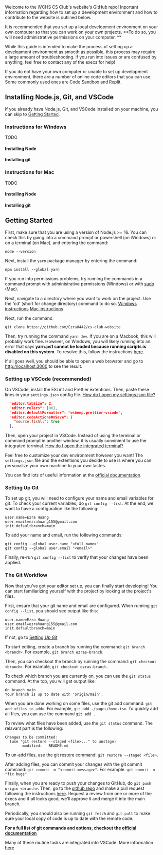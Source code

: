 Welcome to the WCHS CS Club's website's GitHub repo! Inportant information regarding how to set up a development environment and how to contribute to the website is outlined below.

It is recommended that you set up a local development environment on your own
computer so that you can work on your own projects. **To do so, you will need
administrative permissions on your computer. **

While this guide is intended to make the process of setting up a development
environment as smooth as possible, this process may require a large amount of
troubleshooting. If you run into issues or are confused by anything, feel free
to contact any of the execs for help!

If you do not have your own computer or unable to set up development
environment, there are a number of online code editors that you can use. Some
commonly used ones are [Code Sandbox](https://codesandbox.io/) and
[Replit](https://replit.com/).

## Installing Node.js, Git, and VSCode

If you already have Node.js, Git, and VSCode installed on your machine, you can skip to [Getting Started](#Getting-Started).

### Instructions for Windows

TODO

#### Installing Node

#### Installing git

### Instructions for Mac

TODO

#### Installing Node

#### Installing git

## Getting Started

First, make sure that you are using a version of Node.js >= 16. You can check
this by going into a command prompt or powershell (on Windows) or on a terminal
(on Mac), and entering the command:

`node --version`

Next, install the `yarn` package manager by entering the command:

`npm install --global yarn`

If you run into permissions problems, try running the commands in a command
prompt with administrative permissions (Windows) or with
[sudo](https://support.apple.com/en-ca/guide/terminal/apd5b0b6259-a7d4-4435-947d-0dff528912ba/mac)
(Mac).

Next, navigate to a directory where you want to work on the project. Use the
'cd' (short for change directory) command to do so.
[Windows instructions](https://www.digitalcitizen.life/command-prompt-how-use-basic-commands/#ftoc-heading-1)
[Mac instructions](https://www.macworld.com/article/221277/command-line-navigating-files-folders-mac-terminal.html)

Next, run the command:

`git clone https://github.com/EzraH442/cs-club-website`

Then, try running the command `yarn dev`. If you are on a Macbook, this will
probably work fine. However, on Windows, you will likely running into an error
that says **yarn.ps1 cannot be loaded because running scripts is disabled on
this system**. To resolve this, follow the instructions
[here](https://bobbyhadz.com/blog/yarn-cannot-be-loaded-running-scripts-disabled).

If all goes well, you should be able to open a web browster and go to
[http://localhost:3000](http://localhost:3000) to see the result.

### Setting up VSCode (recommended)

On VSCode, install the ESLint and Prettier extentions. Then, paste these lines
in your `settings.json` config file. [How do I open my settings.json file?](https://stackoverflow.com/questions/65908987/how-can-i-open-visual-studio-codes-settings-json-file)

```json
  "editor.tabSize": 2,
  "editor.rulers": [80],
  "editor.defaultFormatter": "esbenp.prettier-vscode",
  "editor.codeActionsOnSave": {
    "source.fixAll": true
  },
```

Then, open your project in VSCode. Instead of using the terminal or command
prompt in another window, it is usually convinient to use the integrated terminal.
[How do I open the integrated terminal?](https://code.visualstudio.com/docs/terminal/basics)

Feel free to customize your dev environment however you want! The
`settings.json` file and the extentions you decide to use is where
you can personalize your own machine to your own tastes.

You can find lots of useful information at the [official documentation](https://code.visualstudio.com/docs).

### Setting Up Git

To set up git, you will need to configure your name and email variables for git.
To check your current variables, do `git config --list`. At the end, we want to
have a configuration like the following:

```
user.name=Ezra Huang
user.email=ezrahuang155@gmail.com
init.defaultbranch=main
```

To add your name and email, run the following commands:

```
git config --global user.name "<full name>"
git config --global user.email "<email>"
```

Finally, re-run `git config --list` to verify that your changes have been
applied.

### The Git Workflow

Now that you've got your editor set up, you can finally start developing! You
can start familiarizing yourself with the project by looking at the project's
files.

First, ensure that your git name and email are configured. When running `git config --list`, you should see output like this:

```
user.name=Ezra Huang
user.email=ezrahuang155@gmail.com
init.defaultbranch=main
```

If not, go to [Setting Up Git](#Setting-Up-Git)

To start editing, create a branch by running the command: `git branch <branch>`.
For example, `git branch ezras-branch`.

Then, you can checkout the branch by running the command: `git checkout <branch>`. For example, `git checkout ezras-branch`.

To check which branch you are currently on, you can use the `git status` command. At the top, you will get output like:

```
On branch main
Your branch is up to date with 'origin/main'.
```

When you are done working on some files, use the git add command: `git add <files to add>`. For example, `git add ./pages/home.tsx`. To quickly add all
files, you can use the command `git add .`

To review what files have been added, use the `git status` command. The relavant part is the following:

```
Changes to be committed:
  (use "git restore --staged <file>..." to unstage)
        modified:   README.md
```

To un-add files, use the git restore command: `git restore --staged <file>`.

After adding files, you can commit your changes with the git commit command:
`git commit -m "<commit message>"`. For example. `git commit -m "fix bugs"`

Finally, when you are ready to push your changes to GitHub, do `git push origin <branch>`. Then, go to the [github repo](https://github.com/EzraH442/cs-club-website) and make a pull request following the instructions [here](https://docs.github.com/en/pull-requests/collaborating-with-pull-requests/proposing-changes-to-your-work-with-pull-requests/creating-a-pull-request?tool=webui). Request a review from one or more of the execs and if all looks good, we'll approve it and merge it into the main branch.

Periodically, you should also be running `git fetch` and `git pull` to make sure your local copy of code is up to date with the remote code.

**For a full list of git commands and options, checkout the [official
documentation](https://git-scm.com/docs)**

Many of these routine tasks are integrated into VSCode. More information
[here](https://code.visualstudio.com/docs/sourcecontrol/overview)
